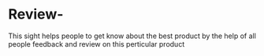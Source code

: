# Review-
This sight helps people to get know about the best product by the help of all people feedback and review on this perticular product 
